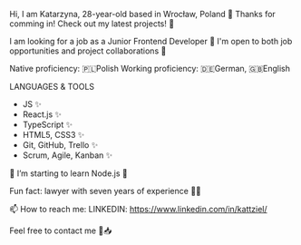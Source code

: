 Hi, I am Katarzyna, 28-year-old based in Wrocław, Poland 👋 Thanks for comming in! Check out my latest projects! 🎈

I am looking for a job as a Junior Frontend Developer 👀 I'm open to both job opportunities and project collaborations 👯

Native proficiency: 🇵🇱Polish
Working proficiency: 🇩🇪German, 🇬🇧English

LANGUAGES & TOOLS

- JS ✨
- React.js ✨
- TypeScript ✨
- HTML5, CSS3 ✨
- Git, GitHub, Trello ✨
- Scrum, Agile, Kanban ✨

🔭 I’m starting to learn Node.js 🌱

Fun fact: lawyer with seven years of experience 👨‍⚖️

📫 How to reach me:
LINKEDIN: https://www.linkedin.com/in/kattziel/

Feel free to contact me 📨📥
